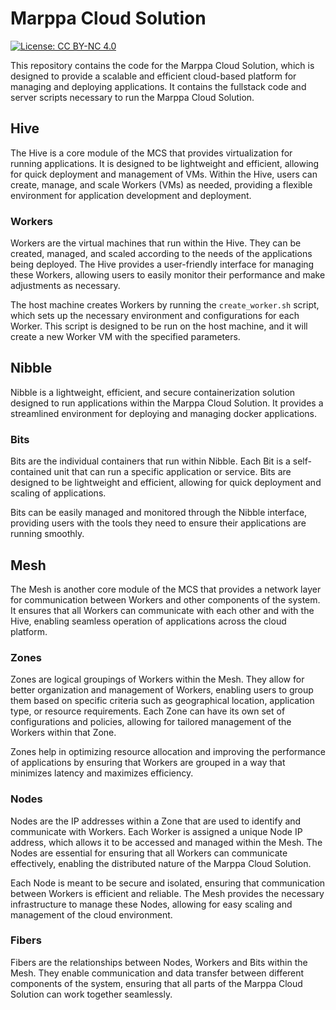 # Marppa Cloud Solution

[![License: CC BY-NC 4.0](https://img.shields.io/badge/License-CC%20BY--NC%204.0-lightgrey.svg)](https://creativecommons.org/licenses/by-nc/4.0/)

This repository contains the code for the Marppa Cloud Solution, which is designed to provide a scalable and efficient cloud-based platform for managing and deploying applications. It contains the fullstack code and server scripts necessary to run the Marppa Cloud Solution.

## Hive

The Hive is a core module of the MCS that provides virtualization for running applications. It is designed to be lightweight and efficient, allowing for quick deployment and management of VMs. Within the Hive, users can create, manage, and scale Workers (VMs) as needed, providing a flexible environment for application development and deployment.

### Workers

Workers are the virtual machines that run within the Hive. They can be created, managed, and scaled according to the needs of the applications being deployed. The Hive provides a user-friendly interface for managing these Workers, allowing users to easily monitor their performance and make adjustments as necessary.

The host machine creates Workers by running the `create_worker.sh` script, which sets up the necessary environment and configurations for each Worker. This script is designed to be run on the host machine, and it will create a new Worker VM with the specified parameters.

## Nibble

Nibble is a lightweight, efficient, and secure containerization solution designed to run applications within the Marppa Cloud Solution. It provides a streamlined environment for deploying and managing docker applications.

### Bits

Bits are the individual containers that run within Nibble. Each Bit is a self-contained unit that can run a specific application or service. Bits are designed to be lightweight and efficient, allowing for quick deployment and scaling of applications.

Bits can be easily managed and monitored through the Nibble interface, providing users with the tools they need to ensure their applications are running smoothly.

## Mesh

The Mesh is another core module of the MCS that provides a network layer for communication between Workers and other components of the system. It ensures that all Workers can communicate with each other and with the Hive, enabling seamless operation of applications across the cloud platform.

### Zones

Zones are logical groupings of Workers within the Mesh. They allow for better organization and management of Workers, enabling users to group them based on specific criteria such as geographical location, application type, or resource requirements. Each Zone can have its own set of configurations and policies, allowing for tailored management of the Workers within that Zone.

Zones help in optimizing resource allocation and improving the performance of applications by ensuring that Workers are grouped in a way that minimizes latency and maximizes efficiency.

### Nodes

Nodes are the IP addresses within a Zone that are used to identify and communicate with Workers. Each Worker is assigned a unique Node IP address, which allows it to be accessed and managed within the Mesh. The Nodes are essential for ensuring that all Workers can communicate effectively, enabling the distributed nature of the Marppa Cloud Solution.

Each Node is meant to be secure and isolated, ensuring that communication between Workers is efficient and reliable. The Mesh provides the necessary infrastructure to manage these Nodes, allowing for easy scaling and management of the cloud environment.

### Fibers

Fibers are the relationships between Nodes, Workers and Bits within the Mesh. They enable communication and data transfer between different components of the system, ensuring that all parts of the Marppa Cloud Solution can work together seamlessly.